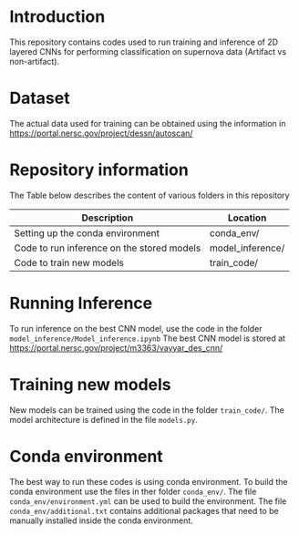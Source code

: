 
# Introduction
This repository contains codes used to run training and inference of 2D layered CNNs for performing classification on supernova data (Artifact vs non-artifact).

# Dataset
The actual data used for training can be obtained using the information in https://portal.nersc.gov/project/dessn/autoscan/

# Repository information
The Table below describes the content of various folders in this repository

| Description | Location |
| --- | ---|
| Setting up the conda environment| conda_env/ | 
| Code to run inference on the stored models| model_inference/ | 
| Code to train new models | train_code/ | 


# Running Inference

To run inference on the best CNN model, use the code in the folder `model_inference/Model_inference.ipynb`
The best CNN model is stored at https://portal.nersc.gov/project/m3363/vayyar_des_cnn/

# Training new models
New models can be trained using the code in the folder `train_code/`. The model architecture is defined in the file `models.py`.

# Conda environment
The best way to run these codes is using conda environment. To build the conda environment use the files in ther folder
`conda_env/`. The file `conda_env/environment.yml` can be used to build the environment. The file `conda_env/additional.txt` contains additional packages that need to be manually installed inside the conda environment.



